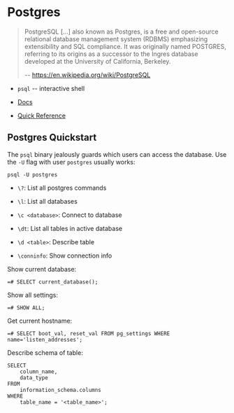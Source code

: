 # Postgres

> PostgreSQL [...] also known as Postgres, is a free and open-source relational database management system (RDBMS) emphasizing extensibility and SQL compliance. It was originally named POSTGRES, referring to its origins as a successor to the Ingres database developed at the University of California, Berkeley.
>
> -- https://en.wikipedia.org/wiki/PostgreSQL

* `psql` -- interactive shell

* [Docs]( https://www.postgresql.org/docs/current/)
* [Quick Reference ](https://quickref.me/postgres)

## Postgres Quickstart


The `psql` binary jealously guards which users can access the database. Use the `-U` flag with user `postgres` usually works:

```
psql -U postgres
```

* `\?`: List all postgres commands
* `\l`: List all databases
* `\c <database>`: Connect to database
* `\dt`: List all tables in active database
* `\d <table>`: Describe table

* `\conninfo`: Show connection info

Show current database:
```
=# SELECT current_database();
```

Show all settings:
```
=# SHOW ALL;
```

Get current hostname:
```
=# SELECT boot_val, reset_val FROM pg_settings WHERE name='listen_addresses';
```

Describe schema of table:
```
SELECT
    column_name,
    data_type
FROM
    information_schema.columns
WHERE
    table_name = '<table_name>';
```
